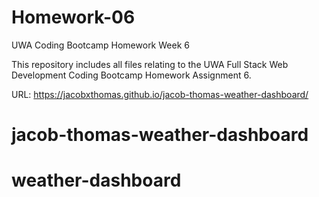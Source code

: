 # Homework-06

UWA Coding Bootcamp Homework Week 6

This repository includes all files relating to the UWA Full Stack Web Development Coding Bootcamp Homework Assignment 6.

URL: https://jacobxthomas.github.io/jacob-thomas-weather-dashboard/


# jacob-thomas-weather-dashboard
# weather-dashboard
